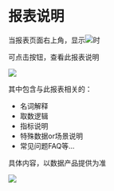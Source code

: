 # 报表说明

当报表页面右上角，显示![](https://p.qpic.cn/pic_wework/2516212001/f9ffeff47f0f3a0177b26c543ff5f64ac761dba4e32ad978/0)时

可点击按钮，查看此报表说明

![](https://p.qpic.cn/pic_wework/2516212001/1315041ebfa91d53ef166fc31078bfbaa1a15a7d101341a7/0)

其中包含与此报表相关的：

* 名词解释
* 取数逻辑
* 指标说明
* 特殊数据or场景说明
* 常见问题FAQ等...

具体内容，以数据产品提供为准

![](https://p.qpic.cn/pic_wework/2516212001/c4c2d3c96771063de7e7cb41fdd4fc00a1bf6bf468ae7fa0/0)

